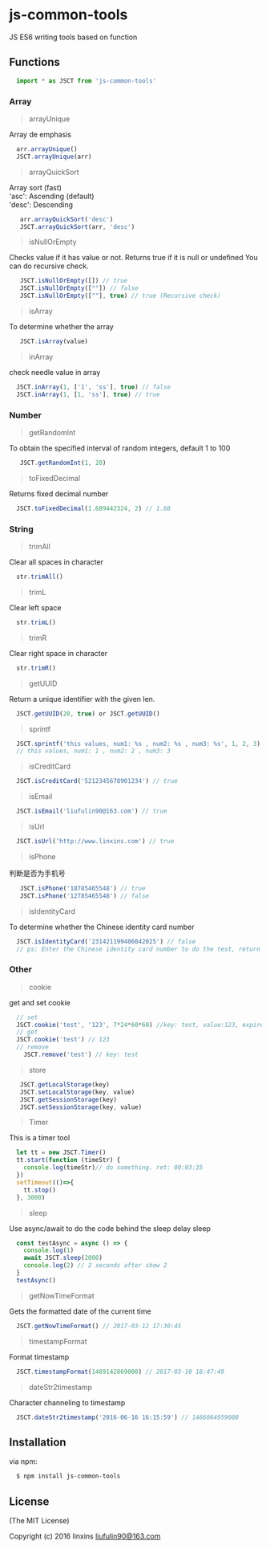 # js-common-tools

JS ES6 writing tools based on function


## Functions

```javascript
  import * as JSCT from 'js-common-tools'
```

### Array
> arrayUnique
  
  Array de emphasis<br>
```javascript
  arr.arrayUnique()
  JSCT.arrayUnique(arr)
```  
  
> arrayQuickSort

  Array sort (fast) <br>
  'asc': Ascending (default) <br>
  'desc': Descending
```javascript
   arr.arrayQuickSort('desc') 
   JSCT.arrayQuickSort(arr, 'desc')
```
  
> isNullOrEmpty

  Checks value if it has value or not. Returns true if it is null or undefined You can do recursive check.<br>
```javascript
   JSCT.isNullOrEmpty([]) // true
   JSCT.isNullOrEmpty([""]) // false
   JSCT.isNullOrEmpty([""], true) // true (Recursive check)
```    
> isArray 

  To determine whether the array <br>
```javascript
   JSCT.isArray(value)
```

> inArray

  check needle value in array<br>
```javascript
  JSCT.inArray(1, ['1', 'ss'], true) // false
  JSCT.inArray(1, [1, 'ss'], true) // true
```

### Number
> getRandomInt

  To obtain the specified interval of random integers, default 1 to 100 <br>
```javascript
   JSCT.getRandomInt(1, 20)
```
  
> toFixedDecimal
  
  Returns fixed decimal number<br>
```javascript
  JSCT.toFixedDecimal(1.689442324, 2) // 1.68
```

### String
> trimAll 
  
  Clear all spaces in character <br>
```javascript
  str.trimAll()
```
  
> trimL 
  
  Clear left space <br>
```javascript
  str.trimL()
``` 
> trimR 

  Clear right space in character <br>
```javascript
  str.trimR()
``` 
> getUUID
  
  Return a unique identifier with the given len.<br>
```javascript
  JSCT.getUUID(20, true) or JSCT.getUUID()
```

> sprintf
  
```javascript
  JSCT.sprintf('this values, num1: %s , num2: %s , num3: %s', 1, 2, 3)
  // this values, num1: 1 , num2: 2 , num3: 3
```
> isCreditCard
  
```javascript
  JSCT.isCreditCard('5212345678901234') // true
```

> isEmail 
  
```javascript
  JSCT.isEmail('liufulin90@163.com') // true
``` 
 
  
> isUrl 
  
```javascript
  JSCT.isUrl('http://www.linxins.com') // true
```  
 
> isPhone 
  
  判断是否为手机号 
```javascript
   JSCT.isPhone('18785465548') // true
   JSCT.isPhone('12785465548') // false
```
 
> isIdentityCard

  To determine whether the Chinese identity card number<br>
```javascript
  JSCT.isIdentityCard('231421199406042025') // false
  // ps: Enter the Chinese identity card number to do the test, return to true
```
### Other
> cookie

   get and set cookie<br>
```javascript
  // set
  JSCT.cookie('test', '123', 7*24*60*60) //key: test, value:123, expires: 7*24*60*60
  // get
  JSCT.cookie('test') // 123
  // remove
    JSCT.remove('test') // key: test
```

> store
   
```javascript
   JSCT.getLocalStorage(key)
   JSCT.setLocalStorage(key, value)
   JSCT.getSessionStorage(key)
   JSCT.setSessionStorage(key, value)
``` 
  
> Timer

  This is a timer tool
```javascript
  let tt = new JSCT.Timer()
  tt.start(function (timeStr) {
    console.log(timeStr)// do something. ret: 00:03:35
  })
  setTimeout(()=>{
    tt.stop()
  }, 3000)
```

> sleep

  Use async/await to do the code behind the sleep delay sleep
```javascript
  const testAsync = async () => {
    console.log(1)
    await JSCT.sleep(2000)
    console.log(2) // 2 seconds after show 2
  }
  testAsync()
```


> getNowTimeFormat

  Gets the formatted date of the current time
```javascript
  JSCT.getNowTimeFormat() // 2017-03-12 17:30:45
````

> timestampFormat

  Format timestamp
```javascript
  JSCT.timestampFormat(1489142869000) // 2017-03-10 18:47:49
````

> dateStr2timestamp

  Character channeling to timestamp   
```javascript
  JSCT.dateStr2timestamp('2016-06-16 16:15:59') // 1466064959000
````

## Installation

via npm:

```bash
  $ npm install js-common-tools
```

## License
(The MIT License)

Copyright (c) 2016 linxins <liufulin90@163.com>
